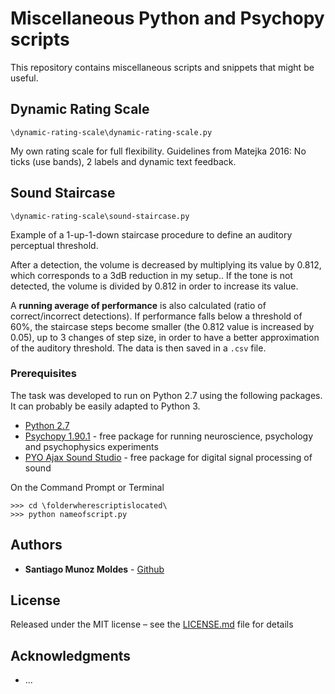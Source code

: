# Miscellaneous Python and Psychopy scripts

This repository contains miscellaneous scripts and snippets that might be useful.

## Dynamic Rating Scale

```
\dynamic-rating-scale\dynamic-rating-scale.py
```

My own rating scale for full flexibility. 
Guidelines from Matejka 2016: No ticks (use bands), 2 labels and dynamic text
feedback.


## Sound Staircase

```
\dynamic-rating-scale\sound-staircase.py
```

Example of a 1-up-1-down staircase procedure to define an auditory perceptual 
threshold. 

After a detection, the volume is decreased by multiplying its value 
by 0.812, which corresponds to a 3dB reduction in my setup.. If the tone is 
not detected, the volume is divided by 0.812 in order to increase its value.

A **running average of performance** is also calculated (ratio of correct/incorrect
detections). If performance falls below a threshold of 60%, the staircase steps
become smaller (the 0.812 value is increased by 0.05), up to 3 changes of step
size, in order to have a better approximation of the auditory threshold.
The data is then saved in a `.csv` file.

### Prerequisites

The task was developed to run on Python 2.7 using the following packages. It can probably be easily adapted to Python 3. 

* [Python 2.7](https://www.python.org/downloads/release/python-2715/)
* [Psychopy 1.90.1](https://www.github.com/psychopy/psychopy/releases/tag/1.90.1) - free package for running neuroscience, psychology and psychophysics experiments
* [PYO Ajax Sound Studio](https://www.ajaxsoundstudio.com/software/pyo/) - free package for digital signal processing of sound

On the Command Prompt or Terminal

```
>>> cd \folderwherescriptislocated\
>>> python nameofscript.py
```

## Authors

* **Santiago Munoz Moldes** - [Github](https://github.com/santihago)

## License

Released under the MIT license – see the [LICENSE.md](LICENSE.md) file for details

## Acknowledgments

* ...
